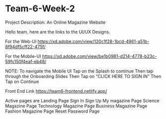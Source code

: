 # Team-6-Week-2

Project Description: An Online Magazine Website

Hello team, here are the links to the UI/UX Designs.

For the Web-UI
https://xd.adobe.com/view/120c1f28-1bcd-4961-a51b-8f94df5cff22-475f/

For the Mobile-UI
https://xd.adobe.com/view/be1b0981-d214-4778-b23c-59fc150f4eaf-eb48/

NOTE: To navigate the Mobile UI
      Tap on the Splash to continue
      Then tap through the Onboarding Slides
      Then Tap on “CLICK HERE TO SIGN IN”
      Then Tap on Continue

Front End Link
https://team6-frontend.netlify.app/

Active pages are Landing Page
                 Sign In 
                 Sign Up
                 My magazine Page
                 Science Magazine Page
                 Technology Magazine Page
                 Business Magazine Page
                 Fashion Magazine Page
                 Reset Password Page
